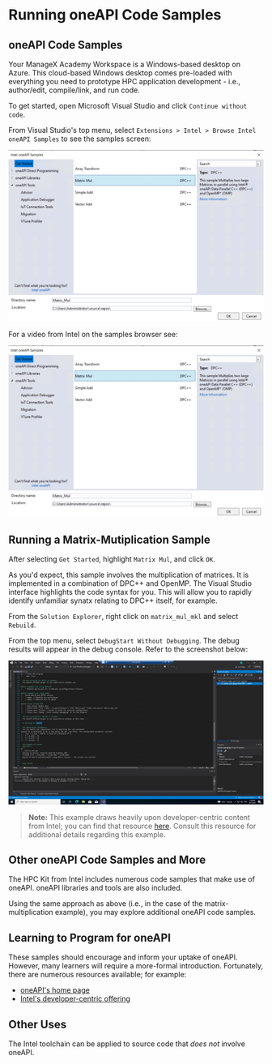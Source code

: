 # Running oneAPI Code Samples 

## oneAPI Code Samples 

Your ManageX Academy Workspace is a Windows-based desktop on Azure. This cloud-based Windows desktop comes pre-loaded with everything you need to prototype HPC application development - i.e., author/edit, compile/link, and run code.

To get started, open Microsoft Visual Studio and click `Continue without code`. 

From Visual Studio's top menu, select `Extensions > Intel > Browse Intel oneAPI Samples` to see the samples screen:

<!--- replace screenshot --->

![oneAPI samples screen](https://github.com/ianl-terawe/academy/blob/main/hpc/prototyping/media/oneAPIsamplesscreen.png "oneAPI samples screen")

For a video from Intel on the samples browser see:

[![oneAPI samples screen video](/hpc/prototyping/media/oneAPIsamplesscreen.png "oneAPI samples screen video")](https://youtu.be/_0qTBthNkSM)

## Running a Matrix-Mutiplication Sample 

After selecting `Get Started`, highlight `Matrix Mul`, and click `OK`. 

As you'd expect, this sample involves the multiplication of matrices. It is implemented in a combination of DPC++ and OpenMP. The Visual Studio interface highlights the code syntax for you. This will allow you to rapidly identify unfamiliar synatx relating to DPC++ itself, for example. 

From the `Solution Explorer`, right click on `matrix_mul_mkl` and select `Rebuild`.

From the top menu, select `DebugStart Without Debugging`. The debug results will appear in the debug console. Refer to the screenshot below:

![oneAPI samples - matrix multiplication](/hpc/prototyping/media/oneAPIsamples_runmatmult.png "oneAPI samples - matrix multiplication")

> **Note:**
> This example draws heavily upon developer-centric content from Intel; you can find that resource [here](https://www.intel.com/content/www/us/en/develop/documentation/get-started-with-intel-oneapi-hpc-windows/top/run-a-sample-project-with-visual-studio.html). Consult this resource for additional details regarding this example. 

## Other oneAPI Code Samples and More 

The HPC Kit from Intel includes numerous code samples that make use of oneAPI. oneAPI libraries and tools are also included. 

Using the same approach as above (i.e., in the case of the matrix-multiplication example), you may explore additional oneAPI code samples. 

## Learning to Program for oneAPI 

These samples should encourage and inform your uptake of oneAPI. However, many learners will require a more-formal introduction. Fortunately, there are numerous resources available; for example:

- [oneAPI's home page](https://www.oneapi.io/)
- [Intel's developer-centric offering](https://www.intel.com/content/www/us/en/developer/tools/oneapi/overview.html)

## Other Uses 

The Intel toolchain can be applied to source code that _does not_ involve oneAPI. 